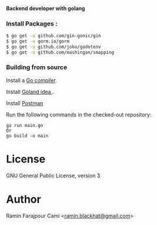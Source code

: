 #### Backend developer with golang


### Install Packages :

```bash
$ go get -u github.com/gin-gonic/gin
$ go get -u gorm.io/gorm
$ go get -u github.com/joho/godotenv
$ go get -u github.com/mashingan/smapping
```


### Building from source

Install a [Go compiler](https://golang.org/dl).

Install [Goland idea ](https://www.jetbrains.com/go/).

Install [Postman](https://www.postman.com/downloads/)

Run the following commands in the checked-out repository:
```
go run main.go
Or
go build -o main
```

# License

GNU General Public License, version 3

# Author

Ramin Farajpour Cami <<ramin.blackhat@gmail.com>>
